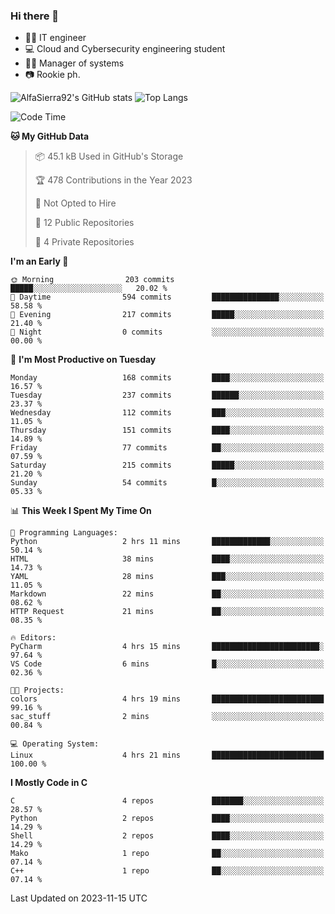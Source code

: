 ### Hi there 👋
- 👨‍💻 IT engineer
- 💻 Cloud and Cybersecurity engineering student
- 👨‍💼 Manager of systems
- 📷 Rookie ph.


![AlfaSierra92's GitHub stats](https://github-readme-stats.vercel.app/api?username=AlfaSierra92&theme=nord)
![Top Langs](https://github-readme-stats.vercel.app/api/top-langs/?username=AlfaSierra92&theme=nord&layout=compact)

<!--START_SECTION:waka-->
![Code Time](http://img.shields.io/badge/Code%20Time-19%20hrs%2031%20mins-blue)

**🐱 My GitHub Data** 

> 📦 45.1 kB Used in GitHub's Storage 
 > 
> 🏆 478 Contributions in the Year 2023
 > 
> 🚫 Not Opted to Hire
 > 
> 📜 12 Public Repositories 
 > 
> 🔑 4 Private Repositories 
 > 
**I'm an Early 🐤** 

```text
🌞 Morning                203 commits         █████░░░░░░░░░░░░░░░░░░░░   20.02 % 
🌆 Daytime                594 commits         ███████████████░░░░░░░░░░   58.58 % 
🌃 Evening                217 commits         █████░░░░░░░░░░░░░░░░░░░░   21.40 % 
🌙 Night                  0 commits           ░░░░░░░░░░░░░░░░░░░░░░░░░   00.00 % 
```
📅 **I'm Most Productive on Tuesday** 

```text
Monday                   168 commits         ████░░░░░░░░░░░░░░░░░░░░░   16.57 % 
Tuesday                  237 commits         ██████░░░░░░░░░░░░░░░░░░░   23.37 % 
Wednesday                112 commits         ███░░░░░░░░░░░░░░░░░░░░░░   11.05 % 
Thursday                 151 commits         ████░░░░░░░░░░░░░░░░░░░░░   14.89 % 
Friday                   77 commits          ██░░░░░░░░░░░░░░░░░░░░░░░   07.59 % 
Saturday                 215 commits         █████░░░░░░░░░░░░░░░░░░░░   21.20 % 
Sunday                   54 commits          █░░░░░░░░░░░░░░░░░░░░░░░░   05.33 % 
```


📊 **This Week I Spent My Time On** 

```text
💬 Programming Languages: 
Python                   2 hrs 11 mins       █████████████░░░░░░░░░░░░   50.14 % 
HTML                     38 mins             ████░░░░░░░░░░░░░░░░░░░░░   14.73 % 
YAML                     28 mins             ███░░░░░░░░░░░░░░░░░░░░░░   11.05 % 
Markdown                 22 mins             ██░░░░░░░░░░░░░░░░░░░░░░░   08.62 % 
HTTP Request             21 mins             ██░░░░░░░░░░░░░░░░░░░░░░░   08.35 % 

🔥 Editors: 
PyCharm                  4 hrs 15 mins       ████████████████████████░   97.64 % 
VS Code                  6 mins              █░░░░░░░░░░░░░░░░░░░░░░░░   02.36 % 

🐱‍💻 Projects: 
colors                   4 hrs 19 mins       █████████████████████████   99.16 % 
sac_stuff                2 mins              ░░░░░░░░░░░░░░░░░░░░░░░░░   00.84 % 

💻 Operating System: 
Linux                    4 hrs 21 mins       █████████████████████████   100.00 % 
```

**I Mostly Code in C** 

```text
C                        4 repos             ███████░░░░░░░░░░░░░░░░░░   28.57 % 
Python                   2 repos             ████░░░░░░░░░░░░░░░░░░░░░   14.29 % 
Shell                    2 repos             ████░░░░░░░░░░░░░░░░░░░░░   14.29 % 
Mako                     1 repo              ██░░░░░░░░░░░░░░░░░░░░░░░   07.14 % 
C++                      1 repo              ██░░░░░░░░░░░░░░░░░░░░░░░   07.14 % 
```




 Last Updated on 2023-11-15 UTC
<!--END_SECTION:waka-->

<!--
**AlfaSierra92/AlfaSierra92** is a ✨ _special_ ✨ repository because its `README.md` (this file) appears on your GitHub profile.

Here are some ideas to get you started:

- 🔭 I’m currently working on ...
- 🌱 I’m currently learning ...
- 👯 I’m looking to collaborate on ...
- 🤔 I’m looking for help with ...
- 💬 Ask me about ...
- 📫 How to reach me: ...
- 😄 Pronouns: ...
- ⚡ Fun fact: ...
-->
